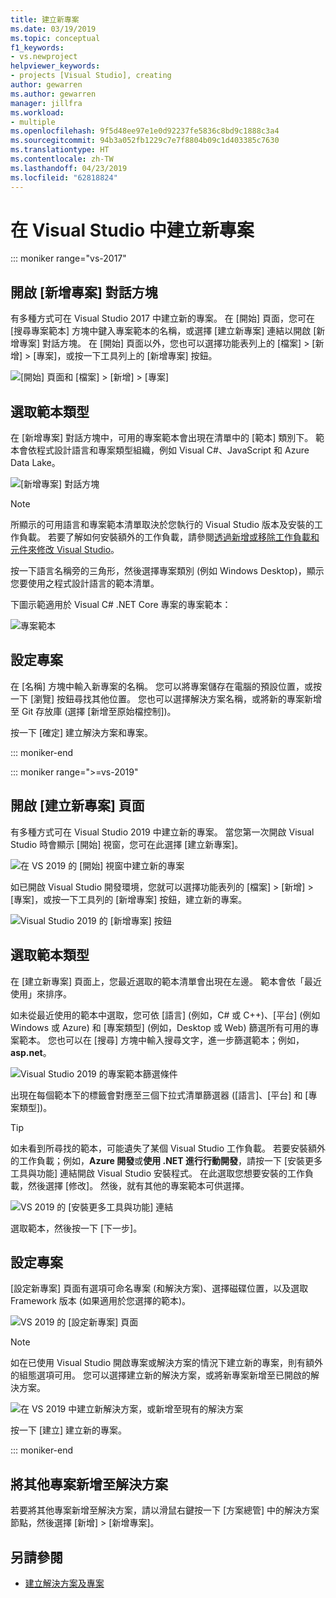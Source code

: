 ```yaml
---
title: 建立新專案
ms.date: 03/19/2019
ms.topic: conceptual
f1_keywords:
- vs.newproject
helpviewer_keywords:
- projects [Visual Studio], creating
author: gewarren
ms.author: gewarren
manager: jillfra
ms.workload:
- multiple
ms.openlocfilehash: 9f5d48ee97e1e0d92237fe5836c8bd9c1888c3a4
ms.sourcegitcommit: 94b3a052fb1229c7e7f8804b09c1d403385c7630
ms.translationtype: HT
ms.contentlocale: zh-TW
ms.lasthandoff: 04/23/2019
ms.locfileid: "62818824"
---
```

# <a name="create-a-new-project-in-visual-studio"></a>在 Visual Studio 中建立新專案

::: moniker range="vs-2017"

## <a name="open-the-new-project-dialog"></a>開啟 [新增專案] 對話方塊

有多種方式可在 Visual Studio 2017 中建立新的專案。 在 [開始] 頁面，您可在 [搜尋專案範本] 方塊中鍵入專案範本的名稱，或選擇 [建立新專案] 連結以開啟 [新增專案] 對話方塊。 在 [開始] 頁面以外，您也可以選擇功能表列上的 [檔案] > [新增] > [專案]，或按一下工具列上的 [新增專案] 按鈕。

![[開始] 頁面和 [檔案] > [新增] > [專案]](./media/vside-newproject1.png)

## <a name="select-a-template-type"></a>選取範本類型

在 [新增專案] 對話方塊中，可用的專案範本會出現在清單中的 [範本] 類別下。 範本會依程式設計語言和專案類型組織，例如 Visual C#、JavaScript 和 Azure Data Lake。

![[新增專案] 對話方塊](./media/vside-newproject-templates-list.png)

> [!NOTE]
> 所顯示的可用語言和專案範本清單取決於您執行的 Visual Studio 版本及安裝的工作負載。 若要了解如何安裝額外的工作負載，請參閱[透過新增或移除工作負載和元件來修改 Visual Studio](../install/modify-visual-studio.md)。

按一下語言名稱旁的三角形，然後選擇專案類別 (例如 Windows Desktop)，顯示您要使用之程式設計語言的範本清單。

下圖示範適用於 Visual C# .NET Core 專案的專案範本：

![專案範本](./media/new-project-dialog-net-core.png)

## <a name="configure-your-project"></a>設定專案

在 [名稱] 方塊中輸入新專案的名稱。 您可以將專案儲存在電腦的預設位置，或按一下 [瀏覽] 按鈕尋找其他位置。 您也可以選擇解決方案名稱，或將新的專案新增至 Git 存放庫 (選擇 [新增至原始檔控制])。

按一下 [確定] 建立解決方案和專案。

::: moniker-end

::: moniker range=">=vs-2019"

## <a name="open-the-create-a-new-project-page"></a>開啟 [建立新專案] 頁面

有多種方式可在 Visual Studio 2019 中建立新的專案。 當您第一次開啟 Visual Studio 時會顯示 [開始] 視窗，您可在此選擇 [建立新專案]。

![在 VS 2019 的 [開始] 視窗中建立新的專案](media/vs-2019/start-window-create-new-project.png)

如已開啟 Visual Studio 開發環境，您就可以選擇功能表列的 [檔案] > [新增] > [專案]，或按一下工具列的 [新增專案] 按鈕，建立新的專案。

![Visual Studio 2019 的 [新增專案] 按鈕](media/vs-2019/new-project-button.png)

## <a name="select-a-template-type"></a>選取範本類型

在 [建立新專案] 頁面上，您最近選取的範本清單會出現在左邊。 範本會依「最近使用」來排序。

如未從最近使用的範本中選取，您可依 [語言] (例如，C# 或 C++)、[平台] (例如 Windows 或 Azure) 和 [專案類型] (例如，Desktop 或 Web) 篩選所有可用的專案範本。 您也可以在 [搜尋] 方塊中輸入搜尋文字，進一步篩選範本；例如，**asp.net**。

![Visual Studio 2019 的專案範本篩選條件](media/vs-2019/create-new-project-filters.png)

出現在每個範本下的標籤會對應至三個下拉式清單篩選器 ([語言]、[平台] 和 [專案類型])。

> [!TIP]
> 如未看到所尋找的範本，可能遺失了某個 Visual Studio 工作負載。 若要安裝額外的工作負載；例如，**Azure 開發**或**使用 .NET 進行行動開發**，請按一下 [安裝更多工具與功能] 連結開啟 Visual Studio 安裝程式。 在此選取您想要安裝的工作負載，然後選擇 [修改]。 然後，就有其他的專案範本可供選擇。
>
> ![VS 2019 的 [安裝更多工具與功能] 連結](media/vs-2019/install-more-tools-features.png)

選取範本，然後按一下 [下一步]。

## <a name="configure-your-project"></a>設定專案

[設定新專案] 頁面有選項可命名專案 (和解決方案)、選擇磁碟位置，以及選取 Framework 版本 (如果適用於您選擇的範本)。

![VS 2019 的 [設定新專案] 頁面](media/vs-2019/configure-new-project.png)

> [!NOTE]
> 如在已使用 Visual Studio 開啟專案或解決方案的情況下建立新的專案，則有額外的組態選項可用。 您可以選擇建立新的解決方案，或將新專案新增至已開啟的解決方案。
>
> ![在 VS 2019 中建立新解決方案，或新增至現有的解決方案](media/vs-2019/configure-new-project-solution.png)

按一下 [建立] 建立新的專案。

::: moniker-end

## <a name="add-additional-projects-to-a-solution"></a>將其他專案新增至解決方案

若要將其他專案新增至解決方案，請以滑鼠右鍵按一下 [方案總管] 中的解決方案節點，然後選擇 [新增] > [新增專案]。

## <a name="see-also"></a>另請參閱

- [建立解決方案及專案](creating-solutions-and-projects.md)
